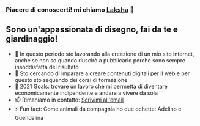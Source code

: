 <!--### Hi there 👋->

<!--
**laksha1997/laksha1997** is a ✨ _special_ ✨ repository because its `README.md` (this file) appears on your GitHub profile.

Here are some ideas to get you started:

- 🔭 I’m currently working on ...
- 🌱 I’m currently learning ...
- 👯 I’m looking to collaborate on ...
- 🤔 I’m looking for help with ...
- 💬 Ask me about ...
- 📫 How to reach me: ...
- 😄 Pronouns: ...
- ⚡ Fun fact: ...
-->

### Piacere di conoscerti! mi chiamo [Laksha](https://www.instagram.com/lakshina97/) 👋

## Sono un'appassionata di disegno, fai da te e giardinaggio!

- 🔭 In questo periodo sto lavorando alla creazione di un mio sito internet, anche se non so quando riuscirò a pubblicarlo perchè sono sempre insoddisfatta del risultato
- 🌱 Sto cercando di imparare a creare contenuti digitali per il web e per questo sto seguendo dei corsi di formazione
- 💯 2021 Goals: trovare un lavoro che mi permetta di diventare economicamente indipendente e andare a vivere da sola
- 📫 Rimaniamo in contatto: [Scrivimi all'email](lakshina.caforio@gmail.com)
- ⚡ Fun fact: Come animali da compagnia ho due ochette: Adelino e Guendalina 
